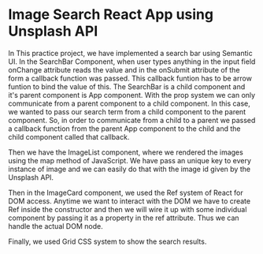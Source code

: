 # Image Search React App using Unsplash API 

In This practice project, we have implemented a search bar using Semantic UI. In the SearchBar Component, when user types anything in the input field onChange attribute reads the value and in the onSubmit attribute of the form a callback function was passed. This callback funtion has to be arrow funtion to bind the value of this. The SearchBar is a child component and it's parent component is App component. With the prop system we can only communicate from a parent component to a child component. In this case, we wanted to pass our search term from a child component to the parent component. So, in order to communicate from a child to a parent we passed a callback function from the parent App component to the child and the child component called that callback. 

Then we have the ImageList component, where we rendered the images using the map method of JavaScript. We have pass an unique key to every instance of image and we can easily do that with the image id given by the Unsplash API. 

Then in the ImageCard component, we used the Ref system of React for DOM access. Anytime we want to interact with the DOM we have to create Ref inside the constructor and then we will wire it up with some individual component by passing it as a property in the ref attribute. Thus we can handle the actual DOM node. 

Finally, we used Grid CSS system to show the search results. 
